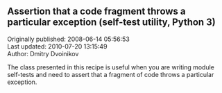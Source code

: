 ## Assertion that a code fragment throws a particular exception (self-test utility, Python 3)  
Originally published: 2008-06-14 05:56:53  
Last updated: 2010-07-20 13:15:49  
Author: Dmitry Dvoinikov  
  
The class presented in this recipe is useful when you are writing module self-tests and need to assert that a fragment of code throws a particular exception.